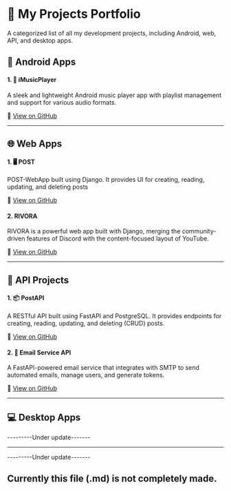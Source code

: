 # 💼 My Projects Portfolio

A categorized list of all my development projects, including Android, web, API, and desktop apps.

## 📱 Android Apps

#### 1. 🎵 iMusicPlayer
A sleek and lightweight Android music player app with playlist management and support for various audio formats.

🔗 [View on GitHub](https://github.com/Sumit0ubey/iMusicPlayer)

---
## 🌐 Web Apps

#### 1. 🖥️ POST 
POST-WebApp built using Django. It provides UI for creating, reading, updating, and deleting posts

🔗 [View on GitHub](https://github.com/Sumit0ubey/POST-WebApp)

#### 2. RIVORA
RIVORA is a powerful web app built with Django, merging the community-driven features of Discord with the content-focused layout of YouTube.

🔗 [View on GitHub](https://github.com/Sumit0ubey/RIVORA-WebApp)

---
## 🔌 API Projects

#### 1. 📦 PostAPI
A RESTful API built using FastAPI and PostgreSQL. It provides endpoints for creating, reading, updating, and deleting (CRUD) posts.

🔗 [View on GitHub](https://github.com/Sumit0ubey/PostAPP)

#### 2. 📨 Email Service API
A FastAPI-powered email service that integrates with SMTP to send automated emails, manage users, and generate tokens.

🔗 [View on GitHub](https://github.com/Sumit0ubey/EmailServiceAPP)

---
## 💻 Desktop Apps

---------Under update-------

---


---------Under update-------

## Currently this file (.md) is not completely made.
